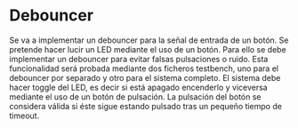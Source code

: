 # Debouncer
Se va a implementar un debouncer para la señal de entrada de un botón. Se pretende hacer lucir un LED mediante el uso de un botón. Para ello se debe implementar un debouncer para evitar falsas pulsaciones o ruido. Esta funcionalidad será probada mediante dos ficheros testbench, uno para el debouncer por separado y otro para el sistema completo. 
El sistema debe hacer toggle del LED, es decir si está apagado encenderlo y viceversa mediante el uso de un botón de pulsación. La pulsación del botón se considera válida si éste sigue estando pulsado tras un pequeño tiempo de timeout. 
